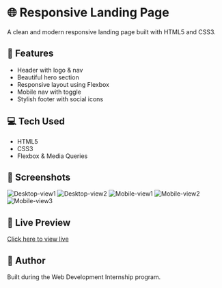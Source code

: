 # 🌐 Responsive Landing Page

A clean and modern responsive landing page built with HTML5 and CSS3.

## 🚀 Features
- Header with logo & nav
- Beautiful hero section
- Responsive layout using Flexbox
- Mobile nav with toggle
- Stylish footer with social icons

## 💻 Tech Used
- HTML5
- CSS3
- Flexbox & Media Queries

## 📸 Screenshots

![Desktop-view1](https://github.com/user-attachments/assets/7198fc4d-352c-4200-8812-cfa0f8201b4a)
![Desktop-view2](https://github.com/user-attachments/assets/5656c61e-0d51-4bbe-a6cc-e1973644d449)
![Mobile-view1](https://github.com/user-attachments/assets/163098ad-e990-4a94-bfcd-cc1f7fe15b92)
![Mobile-view2](https://github.com/user-attachments/assets/fcf96f0a-07ef-45a8-b476-95d1db012494)
![Mobile-view3](https://github.com/user-attachments/assets/185b0021-0fe0-4ace-9526-674debea9748)

## 🔗 Live Preview
[Click here to view live](#)

## 📝 Author
Built during the Web Development Internship program.

